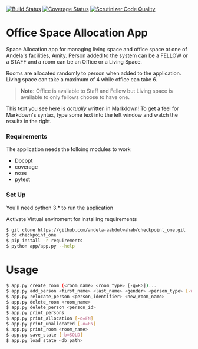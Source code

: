 [![Build Status](https://travis-ci.org/andela-aabdulwahab/checkpoint_one.svg?branch=develop)](https://travis-ci.org/andela-aabdulwahab/checkpoint_one)
[![Coverage Status](https://coveralls.io/repos/github/andela-aabdulwahab/checkpoint_one/badge.svg?branch=develop)](https://coveralls.io/github/andela-aabdulwahab/checkpoint_one?branch=develop)
[![Scrutinizer Code Quality](https://scrutinizer-ci.com/g/andela-aabdulwahab/checkpoint_one/badges/quality-score.png?b=develop)](https://scrutinizer-ci.com/g/andela-aabdulwahab/checkpoint_one/?branch=develop)

# Office Space Allocation App

Space Allocation app for managing living space and office space at one of Andela's facilities, Amity. Person added to the system can be a FELLOW or a STAFF and a room can be an Office or a Living Space.

Rooms are allocated randomly to person when added to the application. Living space can take a maximum of 4 while office can take 6.

> **Note:** Office is available to Staff and Fellow
> but Living space is available to only fellows
> choose to have one.

This text you see here is *actually* written in Markdown! To get a feel for Markdown's syntax, type some text into the left window and watch the results in the right.

### Requirements

The application needs the folloing modules to work

* Docopt
* coverage
* nose
* pytest


### Set Up

You'll need python 3.* to run the application

Activate Virtual enviroment for installing requirements

```sh
$ git clone https://github.com/andela-aabdulwahab/checkpoint_one.git
$ cd checkpoint_one
$ pip install -r requirements
$ python app/app.py --help
```

# Usage
```sh
$ app.py create_room (<room_name> <room_type> [-g=RG])...
$ app.py add_person <first_name> <last_name> <gender> <person_type> [-w=WA]
$ app.py relocate_person <person_identifier> <new_room_name>
$ app.py delete_room <room_name>
$ app.py delete_person <person_id>
$ app.py print_persons
$ app.py print_allocation [-o=FN]
$ app.py print_unallocated [-o=FN]
$ app.py print_room <room_name>
$ app.py save_state [-b=SQLD]
$ app.py load_state <db_path>

```
